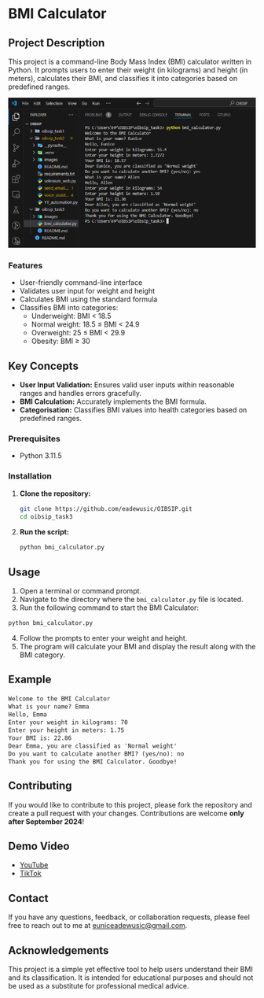 # BMI Calculator

## Project Description

This project is a command-line Body Mass Index (BMI) calculator written in Python. It prompts users to enter their weight (in kilograms) and height (in meters), calculates their BMI, and classifies it into categories based on predefined ranges.

![BMI Calculator Terminal](./images/image.png)

### Features

- User-friendly command-line interface
- Validates user input for weight and height
- Calculates BMI using the standard formula
- Classifies BMI into categories:
  - Underweight: BMI < 18.5
  - Normal weight: 18.5 ≤ BMI < 24.9
  - Overweight: 25 ≤ BMI < 29.9
  - Obesity: BMI ≥ 30

## Key Concepts

- **User Input Validation:** Ensures valid user inputs within reasonable ranges and handles errors gracefully.
- **BMI Calculation:** Accurately implements the BMI formula.
- **Categorisation:** Classifies BMI values into health categories based on predefined ranges.

### Prerequisites

- Python 3.11.5

### Installation

1. **Clone the repository:**

   ```bash
   git clone https://github.com/eadewusic/OIBSIP.git
   cd oibsip_task3
   ```

2. **Run the script:**
   ```bash
   python bmi_calculator.py
   ```

## Usage

1. Open a terminal or command prompt.
2. Navigate to the directory where the `bmi_calculator.py` file is located.
3. Run the following command to start the BMI Calculator:

```bash
python bmi_calculator.py
```

4. Follow the prompts to enter your weight and height.
5. The program will calculate your BMI and display the result along with the BMI category.

## Example

```plaintext
Welcome to the BMI Calculator
What is your name? Emma
Hello, Emma
Enter your weight in kilograms: 70
Enter your height in meters: 1.75
Your BMI is: 22.86
Dear Emma, you are classified as 'Normal weight'
Do you want to calculate another BMI? (yes/no): no
Thank you for using the BMI Calculator. Goodbye!
```

## Contributing

If you would like to contribute to this project, please fork the repository and create a pull request with your changes. Contributions are welcome **only after September 2024**!

## Demo Video

- [YouTube](https://youtu.be/WGevpQAsOmk)
- [TikTok]()

## Contact

If you have any questions, feedback, or collaboration requests, please feel free to reach out to me at [euniceadewusic@gmail.com](mailto:euniceadewusic@gmail.com).

## Acknowledgements

This project is a simple yet effective tool to help users understand their BMI and its classification. It is intended for educational purposes and should not be used as a substitute for professional medical advice.
